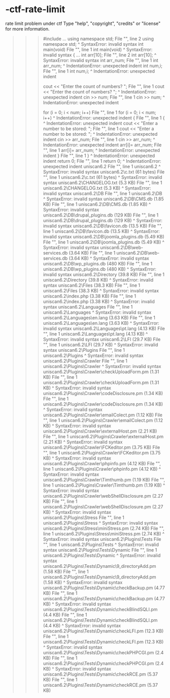 # -ctf-rate-limit
rate limit problem under ctf
Type "help", "copyright", "credits" or "license" for more information.
>>> #include <iostream>
... using namespace std;
  File "<stdin>", line 2
    using namespace std;
                  ^
SyntaxError: invalid syntax
>>> int main(void)
  File "<stdin>", line 1
    int main(void)
           ^
SyntaxError: invalid syntax
>>> {
...   int arr[10];
  File "<stdin>", line 2
    int arr[10];
          ^
SyntaxError: invalid syntax
>>>   int arr_num;
  File "<stdin>", line 1
    int arr_num;
    ^
IndentationError: unexpected indent
>>>   int num,i;
  File "<stdin>", line 1
    int num,i;
    ^
IndentationError: unexpected indent
>>>
>>>    cout << "Enter the count of numbers? ";
  File "<stdin>", line 1
    cout << "Enter the count of numbers? ";
    ^
IndentationError: unexpected indent
>>>    cin >> num;
  File "<stdin>", line 1
    cin >> num;
    ^
IndentationError: unexpected indent
>>>
>>>   for (i = 0; i < num; i++)
  File "<stdin>", line 1
    for (i = 0; i < num; i++)
    ^
IndentationError: unexpected indent
>>>   {
  File "<stdin>", line 1
    {
    ^
IndentationError: unexpected indent
>>>     cout << "Enter a number to be stored: ";
  File "<stdin>", line 1
    cout << "Enter a number to be stored: ";
    ^
IndentationError: unexpected indent
>>>     cin >> arr_num;
  File "<stdin>", line 1
    cin >> arr_num;
    ^
IndentationError: unexpected indent
>>>     arr[i]= arr_num;
  File "<stdin>", line 1
    arr[i]= arr_num;
    ^
IndentationError: unexpected indent
>>>   }
  File "<stdin>", line 1
    }
    ^
IndentationError: unexpected indent
>>>   return 0;
  File "<stdin>", line 1
    return 0;
    ^
IndentationError: unexpected indent
>>> uniscan6.2
  File "<stdin>", line 1
    uniscan6.2
             ^
SyntaxError: invalid syntax
>>> uniscan6.2\c.txt (61 bytes)
  File "<stdin>", line 1
    uniscan6.2\c.txt (61 bytes)
             ^
SyntaxError: invalid syntax
>>> uniscan6.2\CHANGELOG.txt (5.3 KB)
  File "<stdin>", line 1
    uniscan6.2\CHANGELOG.txt (5.3 KB)
             ^
SyntaxError: invalid syntax
>>> uniscan6.2\DB
  File "<stdin>", line 1
    uniscan6.2\DB
             ^
SyntaxError: invalid syntax
>>> uniscan6.2\DB\CMS.db (1.85 KB)
  File "<stdin>", line 1
    uniscan6.2\DB\CMS.db (1.85 KB)
             ^
SyntaxError: invalid syntax
>>> uniscan6.2\DB\drupal_plugins.db (129 KB)
  File "<stdin>", line 1
    uniscan6.2\DB\drupal_plugins.db (129 KB)
             ^
SyntaxError: invalid syntax
>>> uniscan6.2\DB\favicon.db (13.5 KB)
  File "<stdin>", line 1
    uniscan6.2\DB\favicon.db (13.5 KB)
             ^
SyntaxError: invalid syntax
>>> uniscan6.2\DB\joomla_plugins.db (5.49 KB)
  File "<stdin>", line 1
    uniscan6.2\DB\joomla_plugins.db (5.49 KB)
             ^
SyntaxError: invalid syntax
>>> uniscan6.2\DB\web-services.db (3.64 KB)
  File "<stdin>", line 1
    uniscan6.2\DB\web-services.db (3.64 KB)
             ^
SyntaxError: invalid syntax
>>> uniscan6.2\DB\wp_plugins.db (480 KB)
  File "<stdin>", line 1
    uniscan6.2\DB\wp_plugins.db (480 KB)
             ^
SyntaxError: invalid syntax
>>> uniscan6.2\Directory (39.8 KB)
  File "<stdin>", line 1
    uniscan6.2\Directory (39.8 KB)
             ^
SyntaxError: invalid syntax
>>> uniscan6.2\Files (38.3 KB)
  File "<stdin>", line 1
    uniscan6.2\Files (38.3 KB)
             ^
SyntaxError: invalid syntax
>>> uniscan6.2\index.php (3.38 KB)
  File "<stdin>", line 1
    uniscan6.2\index.php (3.38 KB)
             ^
SyntaxError: invalid syntax
>>> uniscan6.2\Languages
  File "<stdin>", line 1
    uniscan6.2\Languages
             ^
SyntaxError: invalid syntax
>>> uniscan6.2\Languages\en.lang (3.63 KB)
  File "<stdin>", line 1
    uniscan6.2\Languages\en.lang (3.63 KB)
             ^
SyntaxError: invalid syntax
>>> uniscan6.2\Languages\pt.lang (4.13 KB)
  File "<stdin>", line 1
    uniscan6.2\Languages\pt.lang (4.13 KB)
             ^
SyntaxError: invalid syntax
>>> uniscan6.2\LFI (29.7 KB)
  File "<stdin>", line 1
    uniscan6.2\LFI (29.7 KB)
             ^
SyntaxError: invalid syntax
>>> uniscan6.2\Plugins
  File "<stdin>", line 1
    uniscan6.2\Plugins
             ^
SyntaxError: invalid syntax
>>> uniscan6.2\Plugins\Crawler
  File "<stdin>", line 1
    uniscan6.2\Plugins\Crawler
             ^
SyntaxError: invalid syntax
>>> uniscan6.2\Plugins\Crawler\checkUploadForm.pm (1.31 KB)
  File "<stdin>", line 1
    uniscan6.2\Plugins\Crawler\checkUploadForm.pm (1.31 KB)
             ^
SyntaxError: invalid syntax
>>> uniscan6.2\Plugins\Crawler\codeDisclosure.pm (1.34 KB)
  File "<stdin>", line 1
    uniscan6.2\Plugins\Crawler\codeDisclosure.pm (1.34 KB)
             ^
SyntaxError: invalid syntax
>>> uniscan6.2\Plugins\Crawler\emailColect.pm (1.12 KB)
  File "<stdin>", line 1
    uniscan6.2\Plugins\Crawler\emailColect.pm (1.12 KB)
             ^
SyntaxError: invalid syntax
>>> uniscan6.2\Plugins\Crawler\externalHost.pm (2.21 KB)
  File "<stdin>", line 1
    uniscan6.2\Plugins\Crawler\externalHost.pm (2.21 KB)
             ^
SyntaxError: invalid syntax
>>> uniscan6.2\Plugins\Crawler\FCKeditor.pm (3.75 KB)
  File "<stdin>", line 1
    uniscan6.2\Plugins\Crawler\FCKeditor.pm (3.75 KB)
             ^
SyntaxError: invalid syntax
>>> uniscan6.2\Plugins\Crawler\phpinfo.pm (4.12 KB)
  File "<stdin>", line 1
    uniscan6.2\Plugins\Crawler\phpinfo.pm (4.12 KB)
             ^
SyntaxError: invalid syntax
>>> uniscan6.2\Plugins\Crawler\Timthumb.pm (1.19 KB)
  File "<stdin>", line 1
    uniscan6.2\Plugins\Crawler\Timthumb.pm (1.19 KB)
             ^
SyntaxError: invalid syntax
>>> uniscan6.2\Plugins\Crawler\webShellDisclosure.pm (2.27 KB)
  File "<stdin>", line 1
    uniscan6.2\Plugins\Crawler\webShellDisclosure.pm (2.27 KB)
             ^
SyntaxError: invalid syntax
>>> uniscan6.2\Plugins\Stress
  File "<stdin>", line 1
    uniscan6.2\Plugins\Stress
             ^
SyntaxError: invalid syntax
>>> uniscan6.2\Plugins\Stress\miniStress.pm (2.74 KB)
  File "<stdin>", line 1
    uniscan6.2\Plugins\Stress\miniStress.pm (2.74 KB)
             ^
SyntaxError: invalid syntax
>>> uniscan6.2\Plugins\Tests
  File "<stdin>", line 1
    uniscan6.2\Plugins\Tests
             ^
SyntaxError: invalid syntax
>>> uniscan6.2\Plugins\Tests\Dynamic
  File "<stdin>", line 1
    uniscan6.2\Plugins\Tests\Dynamic
             ^
SyntaxError: invalid syntax
>>> uniscan6.2\Plugins\Tests\Dynamic\9_directoryAdd.pm (1.58 KB)
  File "<stdin>", line 1
    uniscan6.2\Plugins\Tests\Dynamic\9_directoryAdd.pm (1.58 KB)
             ^
SyntaxError: invalid syntax
>>> uniscan6.2\Plugins\Tests\Dynamic\checkBackup.pm (4.77 KB)
  File "<stdin>", line 1
    uniscan6.2\Plugins\Tests\Dynamic\checkBackup.pm (4.77 KB)
             ^
SyntaxError: invalid syntax
>>> uniscan6.2\Plugins\Tests\Dynamic\checkBlindSQLI.pm (4.4 KB)
  File "<stdin>", line 1
    uniscan6.2\Plugins\Tests\Dynamic\checkBlindSQLI.pm (4.4 KB)
             ^
SyntaxError: invalid syntax
>>> uniscan6.2\Plugins\Tests\Dynamic\checkLFI.pm (12.3 KB)
  File "<stdin>", line 1
    uniscan6.2\Plugins\Tests\Dynamic\checkLFI.pm (12.3 KB)
             ^
SyntaxError: invalid syntax
>>> uniscan6.2\Plugins\Tests\Dynamic\checkPHPCGI.pm (2.4 KB)
  File "<stdin>", line 1
    uniscan6.2\Plugins\Tests\Dynamic\checkPHPCGI.pm (2.4 KB)
             ^
SyntaxError: invalid syntax
>>> uniscan6.2\Plugins\Tests\Dynamic\checkRCE.pm (5.37 KB)
  File "<stdin>", line 1
    uniscan6.2\Plugins\Tests\Dynamic\checkRCE.pm (5.37 KB)
